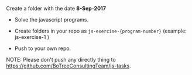 
Create a folder with the date **8-Sep-2017**

- Solve the javascript programs.

- Create folders in your repo as `js-exercise-{program-number}` (example: js-exercise-1 )

- Push to your own repo.

NOTE: Please don't push any directly thing to https://github.com/BoTreeConsultingTeam/js-tasks.
